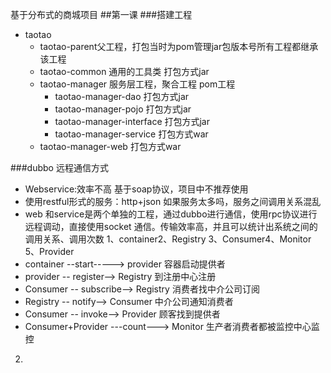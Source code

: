 基于分布式的商城项目
##第一课
###搭建工程
* taotao
  * taotao-parent父工程，打包当时为pom管理jar包版本号所有工程都继承该工程
   * taotao-common  通用的工具类 打包方式jar
   * taotao-manager 服务层工程，聚合工程 pom工程 
     * taotao-manager-dao  打包方式jar
     * taotao-manager-pojo 打包方式jar
     * taotao-manager-interface 打包方式jar
     * taotao-manager-service  打包方式war
   * taotao-manager-web  打包方式war
  
###dubbo 
  远程通信方式
  * Webservice:效率不高 基于soap协议，项目中不推荐使用
  * 使用restful形式的服务：http+json 如果服务太多吗，服务之间调用关系混乱 
  * web 和service是两个单独的工程，通过dubbo进行通信，使用rpc协议进行远程调动，直接使用socket
   通信。传输效率高，并且可以统计出系统之间的调用关系、调用次数 
   1、container2、Registry 3、Consumer4、Monitor 5、Provider 
   * container --start-----> provider  容器启动提供者
   * provider -- register--> Registry  到注册中心注册
   * Consumer -- subscribe--> Registry  消费者找中介公司订阅
   * Registry -- notify--> Consumer  中介公司通知消费者
   * Consumer -- invoke--> Provider  顾客找到提供者
   * Consumer+Provider ---count---> Monitor  生产者消费者都被监控中心监控
   2.
   